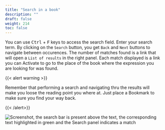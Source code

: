 ```yaml
---
title: "Search in a book"
description: ""
draft: false
weight: 214
toc: false
---
```



You can use <kbd>Ctrl</kbd> + <kbd>F</kbd> keys to access the 
search field. Enter your search term. By clicking on the 
`Search` button, you get `Back` and `Next` buttons to navigate between occurences.
The number of matches found is a link that will open a `List of results` 
in the right panel.
Each match displayed is a link you can Activate to go to the place 
of the book where the expression you are looking for was found.

{{< alert warning >}}

Remember that performing a search and navigating thru the results 
will make you loose the reading point you where at. 
Just place a Bookmark to make sure you find your way back.

{{< /alert>}}


<img src="/images/local-fr/thorium-search-navpanel.png" alt="Screenshot, the search bar is present above the text, the corresponding text highlighted in green and the Search panel indicates a match"/>